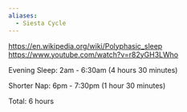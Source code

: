 ```yaml
---
aliases:
  - Siesta Cycle
---
```

https://en.wikipedia.org/wiki/Polyphasic_sleep
https://www.youtube.com/watch?v=r82yGH3LWho


Evening Sleep: 2am - 6:30am (4 hours 30 minutes)

Shorter Nap: 6pm - 7:30pm (1 hour 30 minutes)

Total: 6 hours